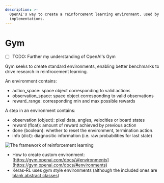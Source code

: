 ```yaml
---
description: >-
  OpenAI's way to create a reinforcement learning environment, used by most RL
  implementations.
---
```


# Gym

* [ ] TODO: Further my understanding of OpenAI's Gym

Gym seeks to create standard environments, enabling better benchmarks to drive research in reinfrocement learning.

An environment contains:

* action\_space: space object corresponding to valid actions
* observation\_space: space object corresponding to valid observations
* reward\_range: corresponding min and max possible rewards

A step in an environment contains:

* observation \(object\): pixel data, angles, velocities or board states
* reward \(float\): amount of reward achieved by previous action
* done \(boolean\): whether to reset the environment, termination action.
* info \(dict\): diagnositic information \(i.e. raw probabilities for last state\)

![The framework of reinforcement learning](https://gym.openai.com/assets/docs/aeloop-138c89d44114492fd02822303e6b4b07213010bb14ca5856d2d49d6b62d88e53.svg)



* How to create custom environment: [https://gym.openai.com/docs/\#environments](https://gym.openai.com/docs/#environments)
* Keras-RL uses gym style environments \(although the included ones are [blank abstract classes](https://keras-rl.readthedocs.io/en/latest/core/)\) 

